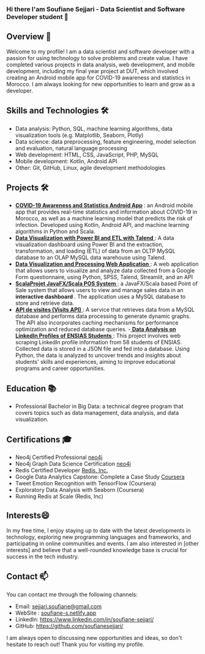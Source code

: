 ### Hi there I'am Soufiane Sejjari - Data Scientist and Software Developer student   👋


## Overview 🔭
Welcome to my profile! I am a data scientist and software developer with a passion for using technology to solve problems and create value. I have completed various projects in data analysis, web development, and mobile development, including my final year project at DUT, which involved creating an Android mobile app for COVID-19 awareness and statistics in Morocco. I am always looking for new opportunities to learn and grow as a developer.

##  Skills and Technologies 🛠️
- Data analysis: Python, SQL, machine learning algorithms, data visualization tools (e.g. Matplotlib, Seaborn, Plotly)
- Data science: data preprocessing, feature engineering, model selection and evaluation, natural language processing
- Web development: HTML, CSS, JavaScript, PHP, MySQL
- Mobile development: Kotlin, Android API
- Other: Git, GitHub, Linux, agile development methodologies
## Projects 🛠️
- [**COVID-19 Awareness and Statistics Android App**](https://github.com/soufianesejjari/COVID-19-Awareness-and-Statistics-Mobile-App-Real-time-Information-and-Infection-Risk-Prediction) : an Android mobile app that provides real-time statistics and information about COVID-19 in Morocco, as well as a machine learning model that predicts the risk of infection. Developed using Kotlin, Android API, and machine learning algorithms in Python and Scala.
- [ **Data Visualization with Power BI and ETL with Talend** ](https://github.com/soufianesejjari/Visualizing-MySQL-OLAP-Database-with-PowerBI-A-Case-of-ETL-driven-Data-Exploration): A data visualization dashboard using Power BI and the extraction, transformation, and loading (ETL) of data from an OLTP MySQL database to an OLAP MySQL data warehouse using Talend.
- [ **Data Visualization and Processing Web Application** ](https://github.com/soufianesejjari/Streamlining-Data-Collection-and-Analysis-Google-Forms-API-and-Python): A web application that allows users to visualize and analyze data collected from a Google Form questionnaire, using Python, SPSS, Talend, Streamlit, and an API
- [ **ScalaProjet JavaFX/Scala POS System** ](https://github.com/soufianesejjari/JavaFX-Scala-POS-System-with-dashboard): a JavaFX/Scala based Point of Sale system that allows users to view and manage sales data in an **interactive dashboard** . The application uses a MySQL database to store and retrieve data.
- [ **API de visites (Visits API)** ](https://github.com/soufianesejjari/Api_python_for_visualisaion): A service that retrieves data from a MySQL database and performs data processing to generate dynamic graphs. The API also incorporates caching mechanisms for performance optimization and reduced database queries.
-[ **Data Analysis on LinkedIn Profiles of ENSIAS Students** ](https://github.com/soufianesejjari/Data-scraping-and-Analysis-LinkedIn-Profiles-Students): This project involves web scraping LinkedIn profile information from 58 students of ENSIAS. Collected data is stored in a JSON file and fed into a database. Using Python, the data is analyzed to uncover trends and insights about students' skills and experiences, aiming to improve educational programs and career opportunities.
## Education 📚
- Professional Bachelor in Big Data: a technical degree program that covers topics such as data management, data analysis, and data visualization.

## Certifications 🎓
- Neo4j Certified Professional [neo4j](https://graphacademy.neo4j.com/u/0da0bd33-acf6-4c56-bb97-1ed7ff062b66/neo4j-certification/)
- Neo4j Graph Data Science Certification [neo4j](https://graphacademy.neo4j.com/u/0da0bd33-acf6-4c56-bb97-1ed7ff062b66/gds-certification/)
- Redis Certified Developer [Redis, Inc. ](https://www.credential.net/182b96b3-2cd1-44d1-a778-ae9065d2ae34)
- Google Data Analytics Capstone: Complete a Case Study [Coursera  ](https://www.coursera.org/account/accomplishments/certificate/4SPS9UZFHDVK)
- Tweet Emotion Recognition with TensorFlow (Coursera)
- Exploratory Data Analysis with Seaborn (Coursera)
- Running Redis at Scale (Redis, Inc)
## Interests😄 
In my free time, I enjoy staying up to date with the latest developments in technology, exploring new programming languages and frameworks, and participating in online communities and events. I am also interested in [other interests] and believe that a well-rounded knowledge base is crucial for success in the tech industry.

## Contact 📫
You can contact me through the following channels:

- Email: sejjari.soufiane@gmail.com 
- WebSite : [soufiane-s.netlify.app ](https://soufiane-s.netlify.app/)
- LinkedIn: https://www.linkedin.com/in/soufiane-sejjari/
- GitHub: https://github.com/soufianesejjari/

I am always open to discussing new opportunities and ideas, so don't hesitate to reach out! Thank you for visiting my profile.
